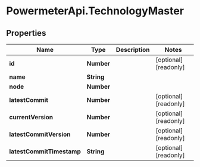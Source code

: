 # PowermeterApi.TechnologyMaster

## Properties

Name | Type | Description | Notes
------------ | ------------- | ------------- | -------------
**id** | **Number** |  | [optional] [readonly] 
**name** | **String** |  | 
**node** | **Number** |  | 
**latestCommit** | **Number** |  | [optional] [readonly] 
**currentVersion** | **Number** |  | [optional] [readonly] 
**latestCommitVersion** | **Number** |  | [optional] [readonly] 
**latestCommitTimestamp** | **String** |  | [optional] [readonly] 


